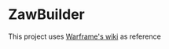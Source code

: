 # ZawBuilder

This project uses [Warframe's wiki](https://warframe.fandom.com/wiki/Zaw) as reference
